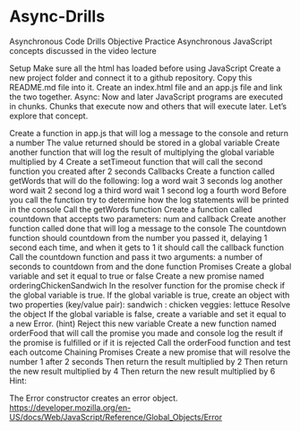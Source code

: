 # Async-Drills
Asynchronous Code Drills
Objective
Practice Asynchronous JavaScript concepts discussed in the video lecture

Setup
Make sure all the html has loaded before using JavaScript
Create a new project folder and connect it to a github repository. Copy this README.md file into it.
Create an index.html file and an app.js file and link the two together.
Async: Now and later
JavaScript programs are executed in chunks. Chunks that execute now and others that will execute later. Let’s explore that concept.

Create a function in app.js that will log a message to the console and return a number
The value returned should be stored in a global variable
Create another function that will log the result of multiplying the global variable multiplied by 4
Create a setTimeout function that will call the second function you created after 2 seconds
Callbacks
Create a function called getWords that will do the following:
log a word
wait 3 seconds
log another word
wait 2 second
log a third word
wait 1 second
log a fourth word
Before you call the function try to determine how the log statements will be printed in the console
Call the getWords function
Create a function called countdown that accepts two parameters: num and callback
Create another function called done that will log a message to the console
The countdown function should countdown from the number you passed it, delaying 1 second each time, and when it gets to 1 it should call the callback function
Call the countdown function and pass it two arguments: a number of seconds to countdown from and the done function
Promises
Create a global variable and set it equal to true or false
Create a new promise named orderingChickenSandwich
In the resolver function for the promise check if the global variable is true.
If the global variable is true, create an object with two properties (key/value pair):
sandwich : chicken
veggies: lettuce
Resolve the object
If the global variable is false, create a variable and set it equal to a new Error. (hint)
Reject this new variable
Create a new function named orderFood that will call the promise you made and console log the result if the promise is fulfilled or if it is rejected
Call the orderFood function and test each outcome
Chaining Promises
Create a new promise that will resolve the number 1 after 2 seconds
Then return the result multiplied by 2
Then return the new result multiplied by 4
Then return the new result multiplied by 6
Hint:

The Error constructor creates an error object. https://developer.mozilla.org/en-US/docs/Web/JavaScript/Reference/Global_Objects/Error